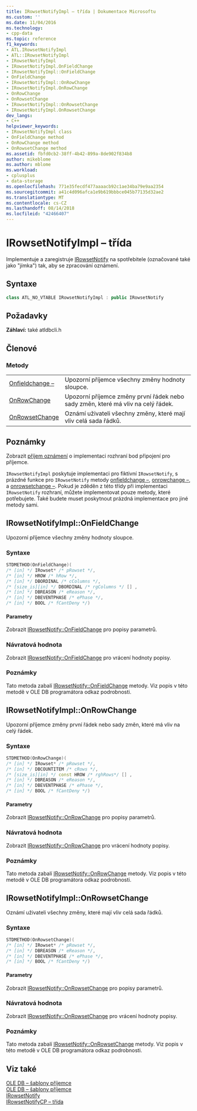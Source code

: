 ```yaml
---
title: IRowsetNotifyImpl – třída | Dokumentace Microsoftu
ms.custom: ''
ms.date: 11/04/2016
ms.technology:
- cpp-data
ms.topic: reference
f1_keywords:
- ATL.IRowsetNotifyImpl
- ATL::IRowsetNotifyImpl
- IRowsetNotifyImpl
- IRowsetNotifyImpl.OnFieldChange
- IRowsetNotifyImpl::OnFieldChange
- OnFieldChange
- IRowsetNotifyImpl::OnRowChange
- IRowsetNotifyImpl.OnRowChange
- OnRowChange
- OnRowsetChange
- IRowsetNotifyImpl::OnRowsetChange
- IRowsetNotifyImpl.OnRowsetChange
dev_langs:
- C++
helpviewer_keywords:
- IRowsetNotifyImpl class
- OnFieldChange method
- OnRowChange method
- OnRowsetChange method
ms.assetid: fbfd0cb2-38ff-4b42-899a-8de902f834b8
author: mikeblome
ms.author: mblome
ms.workload:
- cplusplus
- data-storage
ms.openlocfilehash: 771e35fecdf477aaaacb92c1ae34ba79e9aa2354
ms.sourcegitcommit: a41c4d096afca1e9b619bbbce045b77135d32ae2
ms.translationtype: MT
ms.contentlocale: cs-CZ
ms.lasthandoff: 08/14/2018
ms.locfileid: "42466407"
---
```

# <a name="irowsetnotifyimpl-class"></a>IRowsetNotifyImpl – třída
Implementuje a zaregistruje [IRowsetNotify](/previous-versions/windows/desktop/ms712959\(v=vs.85\)) na spotřebitele (označované také jako "jímka") tak, aby se zpracování oznámení.  
  
## <a name="syntax"></a>Syntaxe

```cpp
class ATL_NO_VTABLE IRowsetNotifyImpl : public IRowsetNotify  
```  

## <a name="requirements"></a>Požadavky  
 **Záhlaví:** také atldbcli.h  
  
## <a name="members"></a>Členové  
  
### <a name="methods"></a>Metody  
  
|||  
|-|-|  
|[Onfieldchange –](#onfieldchange)|Upozorní příjemce všechny změny hodnoty sloupce.|  
|[OnRowChange](#onrowchange)|Upozorní příjemce změny první řádek nebo sady změn, které má vliv na celý řádek.|  
|[OnRowsetChange](#onrowsetchange)|Oznámí uživateli všechny změny, které mají vliv celá sada řádků.|  
  
## <a name="remarks"></a>Poznámky  
 Zobrazit [příjem oznámení](../../data/oledb/receiving-notifications.md) o implementaci rozhraní bod připojení pro příjemce.  
  
 `IRowsetNotifyImpl` poskytuje implementaci pro fiktivní `IRowsetNotify`, s prázdné funkce pro `IRowsetNotify` metody [onfieldchange –](/previous-versions/windows/desktop/ms715961\(v=vs.85\)), [onrowchange –](/previous-versions/windows/desktop/ms722694\(v=vs.85\)), a [onrowsetchange –](/previous-versions/windows/desktop/ms722669\(v=vs.85\)). Pokud je zděděn z této třídy při implementaci `IRowsetNotify` rozhraní, můžete implementovat pouze metody, které potřebujete. Také budete muset poskytnout prázdná implementace pro jiné metody sami.  

## <a name="onfieldchange"></a> IRowsetNotifyImpl::OnFieldChange
Upozorní příjemce všechny změny hodnoty sloupce.  
  
### <a name="syntax"></a>Syntaxe  
  
```cpp
STDMETHOD(OnFieldChange)(   
/* [in] */ IRowset* /* pRowset */,  
/* [in] */ HROW /* hRow */,  
/* [in] */ DBORDINAL /* cColumns */,  
/* [size_is][in] */ DBORDINAL /* rgColumns */ [] ,  
/* [in] */ DBREASON /* eReason */,  
/* [in] */ DBEVENTPHASE /* ePhase */,  
/* [in] */ BOOL /* fCantDeny */)  
```  
  
#### <a name="parameters"></a>Parametry  
 Zobrazit [IRowsetNotify::OnFieldChange](/previous-versions/windows/desktop/ms715961\(v=vs.85\)) pro popisy parametrů.  
  
### <a name="return-value"></a>Návratová hodnota  
 Zobrazit [IRowsetNotify::OnFieldChange](/previous-versions/windows/desktop/ms715961\(v=vs.85\)) pro vrácení hodnoty popisy.  
  
### <a name="remarks"></a>Poznámky  
 Tato metoda zabalí [IRowsetNotify::OnFieldChange](/previous-versions/windows/desktop/ms715961\(v=vs.85\)) metody. Viz popis v této metodě v OLE DB programátora odkaz podrobnosti.  

## <a name="onrowchange"></a> IRowsetNotifyImpl::OnRowChange
Upozorní příjemce změny první řádek nebo sady změn, které má vliv na celý řádek.  
  
### <a name="syntax"></a>Syntaxe  
  
```cpp
STDMETHOD(OnRowChange)(   
/* [in] */ IRowset* /* pRowset */,  
/* [in] */ DBCOUNTITEM /* cRows */,  
/* [size_is][in] */ const HROW /* rghRows*/ [] ,  
/* [in] */ DBREASON /* eReason */,  
/* [in] */ DBEVENTPHASE /* ePhase */,  
/* [in] */ BOOL /* fCantDeny */)  
```  
  
#### <a name="parameters"></a>Parametry  
 Zobrazit [IRowsetNotify::OnRowChange](/previous-versions/windows/desktop/ms722694\(v=vs.85\)) pro popisy parametrů.  
  
### <a name="return-value"></a>Návratová hodnota  
 Zobrazit [IRowsetNotify::OnRowChange](/previous-versions/windows/desktop/ms722694\(v=vs.85\)) pro vrácení hodnoty popisy.  
  
### <a name="remarks"></a>Poznámky  
 Tato metoda zabalí [IRowsetNotify::OnRowChange](/previous-versions/windows/desktop/ms722694\(v=vs.85\)) metody. Viz popis v této metodě v OLE DB programátora odkaz podrobnosti. 

## <a name="onrowsetchange"></a> IRowsetNotifyImpl::OnRowsetChange
Oznámí uživateli všechny změny, které mají vliv celá sada řádků.  
  
### <a name="syntax"></a>Syntaxe  
  
```cpp
STDMETHOD(OnRowsetChange)(   
/* [in] */ IRowset* /* pRowset */,  
/* [in] */ DBREASON /* eReason */,  
/* [in] */ DBEVENTPHASE /* ePhase */,  
/* [in] */ BOOL /* fCantDeny */)  
```  
  
#### <a name="parameters"></a>Parametry  
 Zobrazit [IRowsetNotify::OnRowsetChange](/previous-versions/windows/desktop/ms722669\(v=vs.85\)) pro popisy parametrů.  
  
### <a name="return-value"></a>Návratová hodnota  
 Zobrazit [IRowsetNotify::OnRowsetChange](/previous-versions/windows/desktop/ms722669\(v=vs.85\)) pro vrácení hodnoty popisy.  
  
### <a name="remarks"></a>Poznámky  
 Tato metoda zabalí [IRowsetNotify::OnRowsetChange](/previous-versions/windows/desktop/ms722669\(v=vs.85\)) metody. Viz popis v této metodě v OLE DB programátora odkaz podrobnosti.
  
## <a name="see-also"></a>Viz také  
 [OLE DB – šablony příjemce](../../data/oledb/ole-db-consumer-templates-cpp.md)   
 [OLE DB – šablony příjemce](../../data/oledb/ole-db-consumer-templates-cpp.md)   
 [IRowsetNotify](/previous-versions/windows/desktop/ms712959\(v=vs.85\))   
 [IRowsetNotifyCP – třída](../../data/oledb/irowsetnotifycp-class.md)